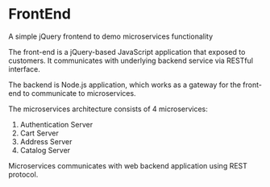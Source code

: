 # FrontEnd
A simple jQuery frontend to demo microservices functionality

The front-end is a jQuery-based JavaScript application that exposed to customers. It communicates with underlying backend service via RESTful interface. 

The backend is Node.js application, which works as a gateway for the front-end to communicate to microservices. 

The microservices architecture consists of 4 microservices:
1. Authentication Server
2. Cart Server
3. Address Server
4. Catalog Server

Microservices communicates with web backend application using REST protocol. 
